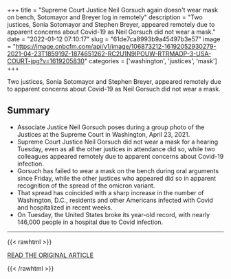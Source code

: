 +++
title = "Supreme Court Justice Neil Gorsuch again doesn't wear mask on bench, Sotomayor and Breyer log in remotely"
description = "Two justices, Sonia Sotomayor and Stephen Breyer, appeared remotely due to apparent concerns about Covid-19 as Neil Gorsuch did not wear a mask."
date = "2022-01-12 07:10:17"
slug = "61de7ca8993b9a45497b3e57"
image = "https://image.cnbcfm.com/api/v1/image/106873212-16192052930279-2021-04-23T185919Z-1874651262-RC2U1N9IPOUW-RTRMADP-3-USA-COURT-jpg?v=1619205830"
categories = ['washington', 'justices', 'mask']
+++

Two justices, Sonia Sotomayor and Stephen Breyer, appeared remotely due to apparent concerns about Covid-19 as Neil Gorsuch did not wear a mask.

## Summary

- Associate Justice Neil Gorsuch poses during a group photo of the Justices at the Supreme Court in Washington, April 23, 2021.
- Supreme Court Justice Neil Gorsuch did not wear a mask for a hearing Tuesday, even as all the other justices in attendance did so, while two colleagues appeared remotely due to apparent concerns about Covid-19 infection.
- Gorsuch has failed to wear a mask on the bench during oral arguments since Friday, while the other justices who appeared did so in apparent recognition of the spread of the omicron variant.
- That spread has coincided with a sharp increase in the number of Washington, D.C., residents and other Americans infected with Covid and hospitalized in recent weeks.
- On Tuesday, the United States broke its year-old record, with nearly 146,000 people in a hospital due to Covid infection.

---

{{< rawhtml >}}
  <p class="article-category">
    <a target="_blank" href="https://www.cnbc.com/2022/01/11/supreme-court-justice-neil-gorsuch-has-no-mask-despite-covid-spike.html">READ THE ORIGINAL ARTICLE</a>
  </p>
{{< /rawhtml >}}
